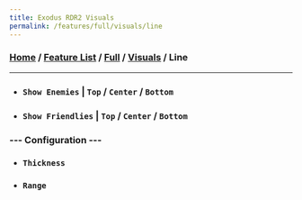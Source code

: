 ```yaml
---
title: Exodus RDR2 Visuals
permalink: /features/full/visuals/line
---
```

### [Home](/) / [Feature List](/features) / [Full](/features/full) / [Visuals](/features/full/visuals) / Line
---
- ### `Show Enemies` | `Top` / `Center` / `Bottom`
- ### `Show Friendlies` | `Top` / `Center` / `Bottom`
### --- Configuration ---
- ### `Thickness`
- ### `Range`
